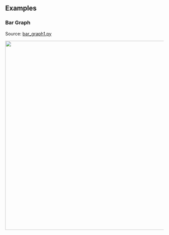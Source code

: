 ## Examples

### Bar Graph

Source: [bar_graph1.py](https://github.com/lorenzomarini96/laboratory/blob/main/laboratory/bar_graph/bar_graph1.py)

<img src="https://user-images.githubusercontent.com/55988954/113777314-33993a80-972b-11eb-9f66-aa1daadb8217.png" width="600" /> 
